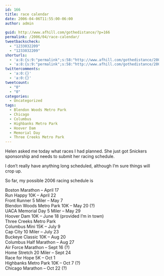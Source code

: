 ```yaml
---
id: 166
title: race calendar
date: 2006-04-06T11:55:00-06:00
author: admin
  
guid: http://www.afhill.com/gothedistance/?p=166
permalink: /2006/04/race-calendar/
tweetbackscheck:
  - "1233032209"
  - "1233032209"
shorturls:
  - 'a:8:{s:9:"permalink";s:58:"http://www.afhill.com/gothedistance/2006/04/race-calendar/";s:7:"tinyurl";s:25:"http://tinyurl.com/dm6jk8";s:4:"isgd";s:17:"http://is.gd/hm2i";s:5:"bitly";s:20:"http://bit.ly/3WHJs2";s:5:"snipr";s:22:"http://snipr.com/asp9p";s:5:"snurl";s:22:"http://snurl.com/asp9p";s:7:"snipurl";s:24:"http://snipurl.com/asp9p";s:4:"trim";s:17:"http://tr.im/cyic";}'
  - 'a:8:{s:9:"permalink";s:58:"http://www.afhill.com/gothedistance/2006/04/race-calendar/";s:7:"tinyurl";s:25:"http://tinyurl.com/dm6jk8";s:4:"isgd";s:17:"http://is.gd/hm2i";s:5:"bitly";s:20:"http://bit.ly/3WHJs2";s:5:"snipr";s:22:"http://snipr.com/asp9p";s:5:"snurl";s:22:"http://snurl.com/asp9p";s:7:"snipurl";s:24:"http://snipurl.com/asp9p";s:4:"trim";s:17:"http://tr.im/cyic";}'
twittercomments:
  - 'a:0:{}'
  - 'a:0:{}'
tweetcount:
  - "0"
  - "0"
categories:
  - Uncategorized
tags:
  - Blendon Woods Metro Park
  - Chicago
  - Columbus
  - Highbanks Metro Park
  - Hoover Dam
  - Memorial Day
  - Three Creeks Metro Park
---
```

Helen asked me today what races I had planned. She just got Snickers sponsorship and needs to submit her racing schedule.

I don&#8217;t really have anything long scheduled, although I&#8217;m sure things will crop up. 

So far, my possible 2006 racing schedule is 

Boston Marathon &#8211; April 17  
Run Happy 10K &#8211; April 22  
Front Runner 5 Miler &#8211; May 7  
Blendon Woods Metro Park 10K &#8211; May 20 (?)  
UACA Memorial Day 5 Miler &#8211; May 29  
Hoover Dam 10K &#8211; June 18 (provided I&#8217;m in town)  
Three Creeks Metro Park  
Columbus Mini 15K &#8211; July 9  
Cap City 10 Miler &#8211; July 23  
Buckeye Classic 10K &#8211; Aug 20  
Columbus Half Marathon &#8211; Aug 27  
Air Force Marathon &#8211; Sept 16 (?)  
Home Stretch 20 Miler &#8211; Sept 24  
Race for Hope 5K &#8211; Oct 1  
Highbanks Metro Park 10K &#8211; Oct 7 (?)  
Chicago Marathon &#8211; Oct 22 (?)